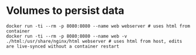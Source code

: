 # Volumes to persist data


```console
docker run -ti --rm -p 8080:8080 --name web webserver # uses html from container
docker run -ti --rm -p 8080:8080 --name web -v ./html:/usr/share/nginx/html webserver # uses html from host, edits are live-synced without a container restart
```
